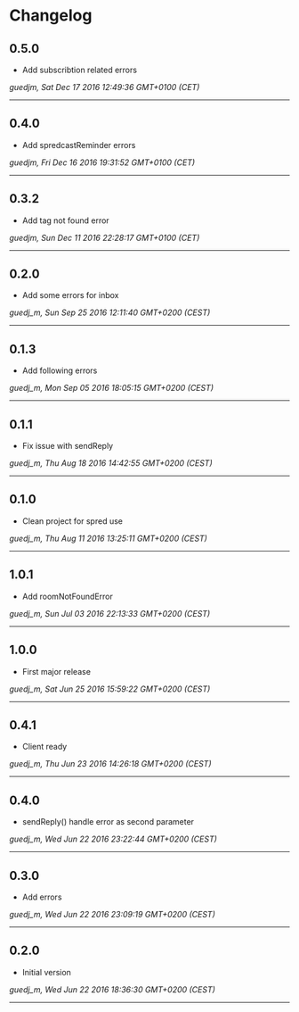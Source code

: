 # Changelog

## 0.5.0

* Add subscribtion related errors

*guedjm, Sat Dec 17 2016 12:49:36 GMT+0100 (CET)*

---
## 0.4.0

* Add spredcastReminder errors

*guedjm, Fri Dec 16 2016 19:31:52 GMT+0100 (CET)*

---
## 0.3.2

* Add tag not found error

*guedjm, Sun Dec 11 2016 22:28:17 GMT+0100 (CET)*

---
## 0.2.0

* Add some errors for inbox

*guedj_m, Sun Sep 25 2016 12:11:40 GMT+0200 (CEST)*

---
## 0.1.3

* Add following errors

*guedj_m, Mon Sep 05 2016 18:05:15 GMT+0200 (CEST)*

---
## 0.1.1

* Fix issue with sendReply

*guedj_m, Thu Aug 18 2016 14:42:55 GMT+0200 (CEST)*

---
## 0.1.0

* Clean project for spred use

*guedj_m, Thu Aug 11 2016 13:25:11 GMT+0200 (CEST)*

---
## 1.0.1

* Add roomNotFoundError

*guedj_m, Sun Jul 03 2016 22:13:33 GMT+0200 (CEST)*

---
## 1.0.0

* First major release

*guedj_m, Sat Jun 25 2016 15:59:22 GMT+0200 (CEST)*

---
## 0.4.1

* Client ready

*guedj_m, Thu Jun 23 2016 14:26:18 GMT+0200 (CEST)*

---
## 0.4.0

* sendReply() handle error as second parameter

*guedj_m, Wed Jun 22 2016 23:22:44 GMT+0200 (CEST)*

---
## 0.3.0

* Add errors

*guedj_m, Wed Jun 22 2016 23:09:19 GMT+0200 (CEST)*

---
## 0.2.0

* Initial version

*guedj_m, Wed Jun 22 2016 18:36:30 GMT+0200 (CEST)*

---